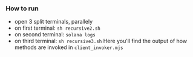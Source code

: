 ### How to run 
- open 3 split terminals, parallely
- on first terminal: `sh recursive2.sh`
- on second terminal: `solana logs`
- on third terminal: `sh recursive3.sh` Here you'll find the output of how methods are invoked in `client_invoker.mjs`
